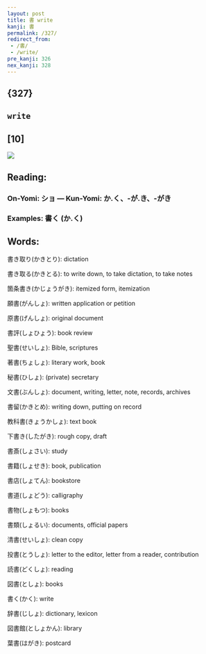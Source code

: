 ```yaml
---
layout: post
title: 書 write
kanji: 書
permalink: /327/
redirect_from:
 - /書/
 - /write/
pre_kanji: 326
nex_kanji: 328
---
```


## {327}

## `write`

## [10]

<div class="stroke"><img src="E69BB8.png" /></div>

## Reading:

### On-Yomi: ショ &mdash; Kun-Yomi: か.く、-が.き、-がき

### Examples: 書く (か.く)

## Words:

書き取り(かきとり): dictation

書き取る(かきとる): to write down, to take dictation, to take notes

箇条書き(かじょうがき): itemized form, itemization

願書(がんしょ): written application or petition

原書(げんしょ): original document

書評(しょひょう): book review

聖書(せいしょ): Bible, scriptures

著書(ちょしょ): literary work, book

秘書(ひしょ): (private) secretary

文書(ぶんしょ): document, writing, letter, note, records, archives

書留(かきとめ): writing down, putting on record

教科書(きょうかしょ): text book

下書き(したがき): rough copy, draft

書斎(しょさい): study

書籍(しょせき): book, publication

書店(しょてん): bookstore

書道(しょどう): calligraphy

書物(しょもつ): books

書類(しょるい): documents, official papers

清書(せいしょ): clean copy

投書(とうしょ): letter to the editor, letter from a reader, contribution

読書(どくしょ): reading

図書(としょ): books

書く(かく): write

辞書(じしょ): dictionary, lexicon

図書館(としょかん): library

葉書(はがき): postcard
